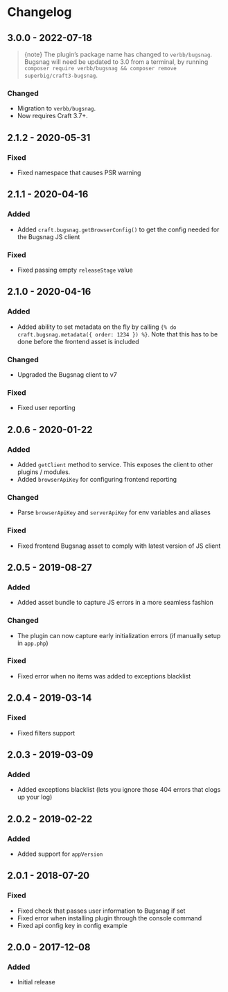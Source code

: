 # Changelog

## 3.0.0 - 2022-07-18

> {note} The plugin’s package name has changed to `verbb/bugsnag`. Bugsnag will need be updated to 3.0 from a terminal, by running `composer require verbb/bugsnag && composer remove superbig/craft3-bugsnag`.

### Changed
- Migration to `verbb/bugsnag`.
- Now requires Craft 3.7+.

## 2.1.2 - 2020-05-31

### Fixed
- Fixed namespace that causes PSR warning

## 2.1.1 - 2020-04-16

### Added
- Added `craft.bugsnag.getBrowserConfig()` to get the config needed for the Bugsnag JS client

### Fixed
- Fixed passing empty `releaseStage` value

## 2.1.0 - 2020-04-16

### Added
- Added ability to set metadata on the fly by calling `{% do craft.bugsnag.metadata({ order: 1234 }) %}`. Note that this has to be done before the frontend asset is included

### Changed
- Upgraded the Bugsnag client to v7

### Fixed
- Fixed user reporting

## 2.0.6 - 2020-01-22

### Added
- Added `getClient` method to service. This exposes the client to other plugins / modules.
- Added `browserApiKey` for configuring frontend reporting

### Changed
- Parse `browserApiKey` and `serverApiKey` for env variables and aliases

### Fixed
- Fixed frontend Bugsnag asset to comply with latest version of JS client

## 2.0.5 - 2019-08-27

### Added
- Added asset bundle to capture JS errors in a more seamless fashion

### Changed
- The plugin can now capture early initialization errors (if manually setup in `app.php`)

### Fixed
- Fixed error when no items was added to exceptions blacklist

## 2.0.4 - 2019-03-14

### Fixed
- Fixed filters support

## 2.0.3 - 2019-03-09

### Added
- Added exceptions blacklist (lets you ignore those 404 errors that clogs up your log)

## 2.0.2 - 2019-02-22

### Added
- Added support for `appVersion`

## 2.0.1 - 2018-07-20

### Fixed
- Fixed check that passes user information to Bugsnag if set
- Fixed error when installing plugin through the console command
- Fixed api config key in config example

## 2.0.0 - 2017-12-08

### Added
- Initial release
